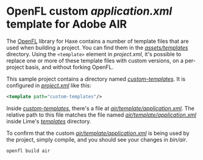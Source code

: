 # OpenFL custom _application.xml_ template for Adobe AIR

The [OpenFL](https://openfl.org) library for Haxe contains a number of template files that are used when building a project. You can find them in the [_assets/templates_](https://github.com/openfl/openfl/tree/develop/assets/templates) directory. Using the `<template>` element in _project.xml_, it's possible to replace one or more of these template files with custom versions, on a per-project basis, and without forking OpenFL.

This sample project contains a directory named [_custom-templates_](https://github.com/joshtynjala/openfl-custom-index-html-sample/tree/main/custom-templates). It is configured in [_project.xml_](https://github.com/joshtynjala/openfl-custom-index-html-sample/tree/main/project.xml) like this:

```xml
<template path="custom-templates"/>
```

Inside [_custom-templates_](https://github.com/joshtynjala/openfl-custom-index-html-sample/tree/main/custom-templates), there's a file at [_air/template/application.xml_](https://github.com/joshtynjala/openfl-custom-air-application-descriptor-xml-sample/tree/main/custom-templates/air/template/application.xml). The relative path to this file matches the file named [_air/template/application.xml_](https://github.com/openfl/lime/tree/develop/templates/air/template/application.xml) inside Lime's [_templates_](https://github.com/openfl/openfl/tree/develop/templates) directory.

To confirm that the custom [_air/template/application.xml_](https://github.com/joshtynjala/openfl-custom-air-application-descriptor-xml-sample/tree/main/custom-templates/air/template/application.xml) is being used by the project, simply compile, and you should see your changes in _bin/air_.

```sh
openfl build air
```
